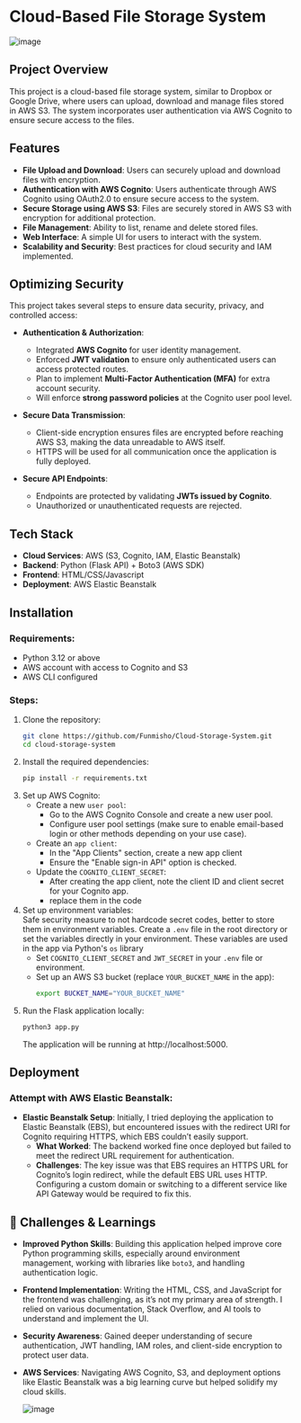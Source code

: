 # Cloud-Based File Storage System
![image](https://github.com/user-attachments/assets/fcce20bb-2ef7-4ea2-b549-b4e9cbd7789d)


## Project Overview
This project is a cloud-based file storage system, similar to Dropbox or Google Drive, where users can upload, download and manage files stored in AWS S3. The system incorporates user authentication via AWS Cognito to ensure secure access to the files.

## Features
- **File Upload and Download**: Users can securely upload and download files with encryption.
- **Authentication with AWS Cognito**: Users authenticate through AWS Cognito using OAuth2.0 to ensure secure access to the system.
- **Secure Storage using AWS S3**: Files are securely stored in AWS S3 with encryption for additional protection.
- **File Management**: Ability to list, rename and delete stored files.
- **Web Interface**: A simple UI for users to interact with the system.
- **Scalability and Security**: Best practices for cloud security and IAM implemented.

## Optimizing Security
This project takes several steps to ensure data security, privacy, and controlled access:

- **Authentication & Authorization**:
  - Integrated **AWS Cognito** for user identity management.
  - Enforced **JWT validation** to ensure only authenticated users can access protected routes.
  - Plan to implement **Multi-Factor Authentication (MFA)** for extra account security.
  - Will enforce **strong password policies** at the Cognito user pool level.

- **Secure Data Transmission**:
  - Client-side encryption ensures files are encrypted before reaching AWS S3, making the data unreadable to AWS itself.
  - HTTPS will be used for all communication once the application is fully deployed.

- **Secure API Endpoints**:
  - Endpoints are protected by validating **JWTs issued by Cognito**.
  - Unauthorized or unauthenticated requests are rejected.


## Tech Stack
- **Cloud Services**: AWS (S3, Cognito, IAM, Elastic Beanstalk)
- **Backend**: Python (Flask API) + Boto3 (AWS SDK)
- **Frontend**: HTML/CSS/Javascript
- **Deployment**: AWS Elastic Beanstalk

## Installation

### Requirements:
- Python 3.12 or above
- AWS account with access to Cognito and S3
- AWS CLI configured

### Steps:
1. Clone the repository:
   ```bash
   git clone https://github.com/Funmisho/Cloud-Storage-System.git
   cd cloud-storage-system
   ```
2. Install the required dependencies:
   ```bash
   pip install -r requirements.txt
   ```
3. Set up AWS Cognito:
   * Create a new `user pool`:
     - Go to the AWS Cognito Console and create a new user pool.
     - Configure user pool settings (make sure to enable email-based login or other methods depending on your use case).
   * Create an `app client`:
     - In the "App Clients" section, create a new app client
     - Ensure the "Enable sign-in API" option is checked.
   * Update the `COGNITO_CLIENT_SECRET`:
     - After creating the app client, note the client ID and client secret for your Cognito app.
     - replace them in the code
4. Set up environment variables: <br>
   Safe security measure to not hardcode secret codes, better to store them in environment variables. Create a `.env` file in the root directory or set the variables directly in your environment. These variables are used in the app via Python's `os` library
   - Set `COGNITO_CLIENT_SECRET` and `JWT_SECRET` in your `.env` file or environment.
   - Set up an AWS S3 bucket (replace `YOUR_BUCKET_NAME` in the app):
     ```bash
     export BUCKET_NAME="YOUR_BUCKET_NAME"
     ```
5. Run the Flask application locally:
   ```bash
   python3 app.py
   ```
   The application will be running at http://localhost:5000.

##  Deployment

### Attempt with AWS Elastic Beanstalk:

   - **Elastic Beanstalk Setup**: Initially, I tried deploying the application to Elastic Beanstalk (EBS), but encountered issues with the redirect URI for Cognito requiring HTTPS, which EBS couldn’t easily support.
     * **What Worked**: The backend worked fine once deployed but failed to meet the redirect URL requirement for authentication.
     * **Challenges**: The key issue was that EBS requires an HTTPS URL for Cognito’s login redirect, while the default EBS URL uses HTTP. Configuring a custom domain or switching to a different service like API Gateway would be required to fix this.
    
## 🧠 Challenges & Learnings
- **Improved Python Skills**: Building this application helped improve core Python programming skills, especially around environment management, working with libraries like `boto3`, and handling authentication logic.
- **Frontend Implementation**: Writing the HTML, CSS, and JavaScript for the frontend was challenging, as it’s not my primary area of strength. I relied on various documentation, Stack Overflow, and AI tools to understand and implement the UI.
- **Security Awareness**: Gained deeper understanding of secure authentication, JWT handling, IAM roles, and client-side encryption to protect user data.
- **AWS Services**: Navigating AWS Cognito, S3, and deployment options like Elastic Beanstalk was a big learning curve but helped solidify my cloud skills.

  ![image](https://github.com/user-attachments/assets/54fb5ee9-4ec7-45a1-ada9-e1c708529302)


    
       
     
   


   
  
